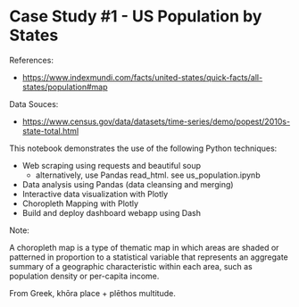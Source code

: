 # Case Study #1 - US Population by States
References:
- https://www.indexmundi.com/facts/united-states/quick-facts/all-states/population#map

Data Souces:
- https://www.census.gov/data/datasets/time-series/demo/popest/2010s-state-total.html

This notebook demonstrates the use of the following Python techniques:
- Web scraping using requests and beautiful soup
   - alternatively, use Pandas read_html. see us_population.ipynb
- Data analysis using Pandas (data cleansing and merging)
- Interactive data visualization with Plotly 
- Choropleth Mapping with Plotly
- Build and deploy dashboard webapp using Dash

Note:

A choropleth map is a type of thematic map in which areas are shaded or patterned in proportion to
a statistical variable that represents an aggregate summary of a geographic characteristic within each area,
such as population density or per-capita income. 

From Greek, khōra place + plēthos multitude.
